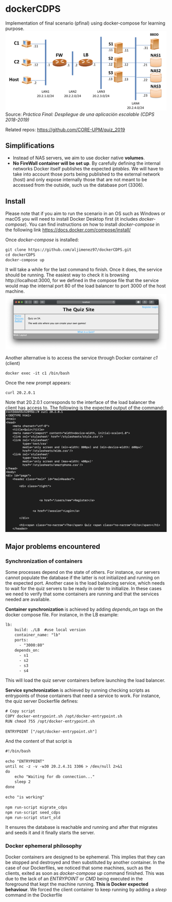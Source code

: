 # dockerCDPS
Implementation of final scenario (pfinal) using docker-compose for learning purpose.
![alt scenario](https://github.com/aljimenez97/dockerCDPS/blob/master/github-resources/scenario.png)
Source: *Práctica Final: Despliegue de una aplicación escalable (CDPS 2018-2019)*

Related repos:
https://github.com/CORE-UPM/quiz_2019

## Simplifications 
- Instead of NAS servers, we aim to use docker native **volumes**.
- **No FireWall container will be set up**. By carefully defining the internal networks Docker itself publishes the expected *iptables*. We will have to take into account those ports being published to the external network (host) and only expose internally those that are not meant to be accessed from the outside, such us the database port (3306).

## Install 
Please note that if you aim to run the scenario in an OS such as Windows or macOS you will need to install Docker Desktop first (it includes *docker-compose*). You can find instructions on how to install *docker-compose* in the following link https://docs.docker.com/compose/install/

Once *docker-compose* is installed:
```
git clone https://github.com/aljimenez97/dockerCDPS.git
cd dockerCDPS
docker-compose up
```
It will take a while for the last command to finish. Once it does, the service should be running. The easiest way to check it is browsing http://localhost:3000, for we defined in the compose file that the service would map the internal port 80 of the load balancer to port 3000 of the host machine. 
![alt safari](https://github.com/aljimenez97/dockerCDPS/blob/master/github-resources/safari.png)

Another alternative is to access the service through Docker container *c1* (client)
 ```
docker exec -it c1 /bin/bash
```
Once the new prompt appears:
 ```
curl 20.2.0.1
```
Note that 20.2.0.1 corresponds to the interface of the load balancer the client has access to. The following is the expected output of the command:
![alt curl output](https://github.com/aljimenez97/dockerCDPS/blob/master/github-resources/curl.png)

## Major problems encountered
### Synchronization of containers
Some processes depend on the state of others. For instance, our servers cannot populate the database if the latter is not initialized and running on the expected port. Another case is the load balancing service, which needs to wait for the quiz servers to be ready in order to initialize.
In these cases we need to verify that some containers are running and that the services needed are available. 

**Container synchronization** is achieved by adding *depends_on* tags on the docker compose file. For instance, in the LB example:
```
lb:
    build: ./LB  #use local version
    container_name: "lb"
    ports:
      - "3000:80"
    depends_on:
      - s1
      - s2
      - s3
      - s4
```
This will load the quiz server containers before launching the load balancer.

**Service synchronization** is achieved by running checking scripts as entrypoints of those containers that need a service to work. For instance, the quiz server Dockerfile defines: 
```
# Copy script
COPY docker-entrypoint.sh /opt/docker-entrypoint.sh
RUN chmod 755 /opt/docker-entrypoint.sh

ENTRYPOINT ["/opt/docker-entrypoint.sh"]
```

And the content of that script is
```
#!/bin/bash

echo "ENTRYPOINT"
until nc -z -v -w30 20.2.4.31 3306 > /dev/null 2>&1
do
	echo "Waiting for db connection..."
	sleep 2
done

echo "is working"

npm run-script migrate_cdps
npm run-script seed_cdps
npm run-script start_old
```
It ensures the database is reachable and running and after that migrates and seeds it and it finally starts the server.

### Docker ephemeral philosophy 
Docker containers are designed to be ephemeral. This implies that they can be stopped and destroyed and then substituted by another container. In the case of our Dockerfiles, we noticed that some machines, such as the clients, exited as soon as *docker-compose up* command finished. This was due to the lack of an *ENTRYPOINT* or *CMD* being executed in the foreground that kept the machine running. **This is Docker expected behaviour**. We forced the client container to keep running by adding a *sleep* command in the Dockerfile
